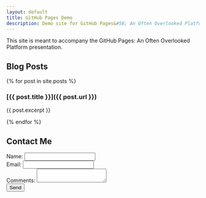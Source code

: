 ```yaml
---
layout: default
title: GitHub Pages Demo
description: Demo site for GitHub Pages&#58; An Often Overlooked Platform presentation
---
```


This site is meant to accompany the GitHub Pages: An Often Overlooked Platform presentation.

## Blog Posts

{% for post in site.posts %}

### [{{ post.title }}]({{ post.url }})
{{ post.excerpt }}

{% endfor %}

## Contact Me

<form action="https://formspree.io/cole.mike@gmail.com" method="POST">
    <div>
        <label for="name">Name: </label>
        <input type="text" id="name" name="name" />
    </div>
    <div>
        <label for="email">Email: </label>
        <input type="text" id="email" name="email" />
    </div>
    <div>
        <label for="comments">Comments: </label>
        <textarea id="comments" name="comments"></textarea>
    </div>
    <div><input type="submit" value="Send" /></div>
</form>